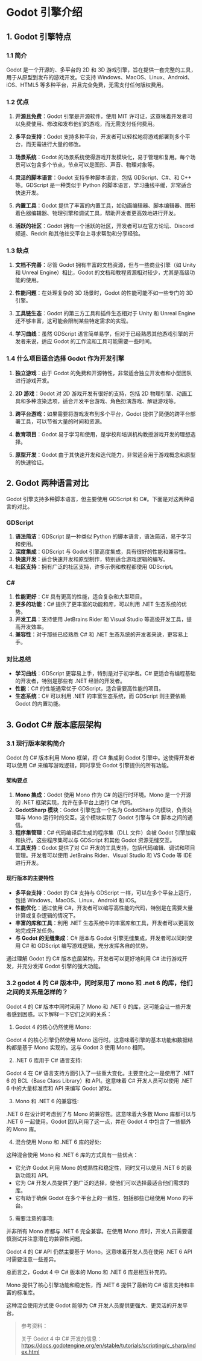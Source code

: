 # Godot 引擎介绍

## 1. Godot 引擎特点

### 1.1 简介

Godot 是一个开源的、多平台的 2D 和 3D 游戏引擎，旨在提供一套完整的工具，用于从原型到发布的游戏开发。它支持 Windows、MacOS、Linux、Android、iOS、HTML5 等多种平台，并且完全免费，无需支付任何版权费用。

### 1.2 优点

1. **开源且免费**：Godot 引擎是开源软件，使用 MIT 许可证，这意味着开发者可以免费使用、修改和发布他们的游戏，而无需支付任何费用。
   
2. **多平台支持**：Godot 支持多种平台，开发者可以轻松地将游戏部署到多个平台，而无需进行大量的修改。
   
3. **场景系统**：Godot 的场景系统使得游戏开发模块化，易于管理和复用。每个场景可以包含多个节点，节点可以是图形、声音、物理对象等。 
   
4. **灵活的脚本语言**：Godot 支持多种脚本语言，包括 GDScript、C#、和 C++ 等。GDScript 是一种类似于 Python 的脚本语言，学习曲线平缓，非常适合快速开发。
   
5. **内置工具**：Godot 提供了丰富的内置工具，如动画编辑器、脚本编辑器、图形着色器编辑器、物理引擎和调试工具，帮助开发者更高效地进行开发。

6. **活跃的社区**：Godot 拥有一个活跃的社区，开发者可以在官方论坛、Discord 频道、Reddit 和其他社交平台上寻求帮助和分享经验。

### 1.3 缺点

1. **文档不完善**：尽管 Godot 拥有丰富的文档资源，但与一些商业引擎（如 Unity 和 Unreal Engine）相比，Godot 的文档和教程资源相对较少，尤其是高级功能的使用。

2. **性能问题**：在处理复杂的 3D 场景时，Godot 的性能可能不如一些专门的 3D 引擎。

3. **工具链生态**：Godot 的第三方工具和插件生态相对于 Unity 和 Unreal Engine 还不够丰富，这可能会限制某些特定需求的实现。

4. **学习曲线**：虽然 GDScript 语言简单易学，但对于已经熟悉其他游戏引擎的开发者来说，适应 Godot 的工作流和工具可能需要一些时间。

### 1.4 什么项目适合选择 Godot 作为开发引擎

1. **独立游戏**：由于 Godot 的免费和开源特性，非常适合独立开发者和小型团队进行游戏开发。
   
2. **2D 游戏**：Godot 对 2D 游戏开发有很好的支持，包括 2D 物理引擎、动画工具和多种渲染选项，适合开发平台游戏、角色扮演游戏、解谜游戏等。

3. **跨平台游戏**：如果需要将游戏发布到多个平台，Godot 提供了简便的跨平台部署工具，可以节省大量的时间和资源。

4. **教育项目**：Godot 易于学习和使用，是学校和培训机构教授游戏开发的理想选择。

5. **原型开发**：Godot 由于其快速开发和迭代能力，非常适合用于游戏概念和原型的快速验证。

## 2. Godot 两种语言对比

Godot 引擎支持多种脚本语言，但主要使用 GDScript 和 C#。下面是对这两种语言的对比。

### GDScript

1. **语法简洁**：GDScript 是一种类似 Python 的脚本语言，语法简洁，易于学习和使用。
2. **深度集成**：GDScript 与 Godot 引擎高度集成，具有很好的性能和兼容性。
3. **快速开发**：适合快速开发和原型制作，特别适合游戏逻辑的编写。
4. **社区支持**：拥有广泛的社区支持，许多示例和教程都使用 GDScript。

### C#

1. **性能更好**：C# 具有更高的性能，适合复杂和大型项目。
2. **更多的功能**：C# 提供了更丰富的功能和库，可以利用 .NET 生态系统的优势。
3. **开发工具**：支持使用 JetBrains Rider 和 Visual Studio 等高级开发工具，提高开发效率。
4. **兼容性**：对于那些已经熟悉 C# 和 .NET 生态系统的开发者来说，更容易上手。

### 对比总结

- **学习曲线**：GDScript 更容易上手，特别是对于初学者。C# 更适合有编程基础的开发者，特别是那些有 .NET 经验的开发者。
- **性能**：C# 的性能通常优于 GDScript，适合需要高性能的项目。
- **生态系统**：C# 可以利用 .NET 的丰富生态系统，而 GDScript 则主要依赖 Godot 的内置功能。

## 3. Godot C# 版本底层架构

### 3.1 现行版本架构简介

Godot 的 C# 版本利用 Mono 框架，将 C# 集成到 Godot 引擎中。这使得开发者可以使用 C# 来编写游戏逻辑，同时享受 Godot 引擎提供的所有功能。

#### 架构要点

1. **Mono 集成**：Godot 使用 Mono 作为 C# 的运行时环境。Mono 是一个开源的 .NET 框架实现，允许在多平台上运行 C# 代码。
2. **GodotSharp 模块**：Godot 引擎包含一个名为 GodotSharp 的模块，负责处理与 Mono 运行时的交互。这个模块实现了 Godot 引擎与 C# 脚本之间的通信。
3. **程序集管理**：C# 代码编译后生成的程序集（DLL 文件）会被 Godot 引擎加载和执行。这些程序集可以与 GDScript 和其他 Godot 资源无缝交互。
4. **工具支持**：Godot 提供了对 C# 开发的工具支持，包括代码编辑、调试和项目管理。开发者可以使用 JetBrains Rider、Visual Studio 和 VS Code 等 IDE 进行开发。

#### 现行版本的主要特性

- **多平台支持**：Godot 的 C# 支持与 GDScript 一样，可以在多个平台上运行，包括 Windows、MacOS、Linux、Android 和 iOS。
- **性能优化**：通过使用 C#，开发者可以编写高性能的代码，特别是在需要大量计算或复杂逻辑的情况下。
- **丰富的库和工具**：利用 .NET 生态系统中的丰富库和工具，开发者可以更高效地完成开发任务。
- **与 Godot 的无缝集成**：C# 版本与 Godot 引擎无缝集成，开发者可以同时使用 C# 和 GDScript 编写游戏逻辑，充分发挥各自的优势。

通过理解 Godot 的 C# 版本底层架构，开发者可以更好地利用 C# 进行游戏开发，并充分发挥 Godot 引擎的强大功能。

### 3.2 godot 4 的 C# 版本中，同时采用了 mono 和 .net 6 的库，他们之间的关系是怎样的？

Godot 4 的 C# 版本中同时采用了 Mono 和 .NET 6 的库，这可能会让一些开发者感到困惑。以下解释一下它们之间的关系：

1. Godot 4 的核心仍然使用 Mono:

Godot 4 的核心引擎仍然使用 Mono 运行时。这意味着引擎的基本功能和数据结构都是基于 Mono 实现的。这与 Godot 3 使用 Mono 相同。

2. .NET 6 库用于 C# 语言支持:

Godot 4 在 C# 语言支持方面引入了一些重大变化。主要变化之一是使用了 .NET 6 的 BCL（Base Class Library）和 API。这意味着 C# 开发人员可以使用 .NET 6 中的大量标准库和 API 来编写 Godot 游戏。

3. Mono 和 .NET 6 的兼容性:

.NET 6 在设计时考虑到了与 Mono 的兼容性。这意味着大多数 Mono 库都可以与 .NET 6 一起使用。Godot 团队利用了这一点，并在 Godot 4 中包含了一些额外的 Mono 库。

4. 混合使用 Mono 和 .NET 6 库的好处:

这种混合使用 Mono 和 .NET 6 库的方式具有一些优点：

* 它允许 Godot 利用 Mono 的成熟性和稳定性，同时又可以使用 .NET 6 的最新功能和 API。
* 它为 C# 开发人员提供了更广泛的选择，使他们可以选择最适合他们需求的库。
* 它有助于确保 Godot 在多个平台上的一致性，包括那些已经使用 Mono 的平台。

5. 需要注意的事项:

并非所有 Mono 库都与 .NET 6 完全兼容。在使用 Mono 库时，开发人员需要谨慎测试并注意潜在的兼容性问题。

Godot 4 的 C# API 仍然主要基于 Mono。这意味着开发人员在使用 .NET 6 API 时需要注意一些差异。

总而言之，Godot 4 中 C# 版本的 Mono 和 .NET 6 库是相互补充的。

Mono 提供了核心引擎功能和稳定性，而 .NET 6 提供了最新的 C# 语言支持和丰富的标准库。

这种混合使用方式使 Godot 能够为 C# 开发人员提供更强大、更灵活的开发平台。


> 参考资料：
>
> 关于 Godot 4 中 C# 开发的信息：https://docs.godotengine.org/en/stable/tutorials/scripting/c_sharp/index.html